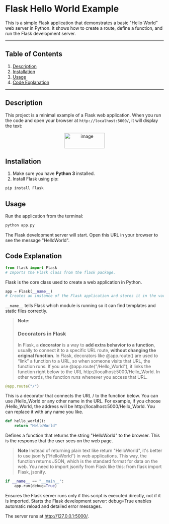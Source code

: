 # Flask Hello World Example

This is a simple Flask application that demonstrates a basic "Hello World" web server in Python. It shows how to create a route, define a function, and run the Flask development server.

---

## Table of Contents
1. [Description](#description)
2. [Installation](#installation)
3. [Usage](#usage)
4. [Code Explanation](#code-explanation)

---

## Description
This project is a minimal example of a Flask web application. When you run the code and open your browser at `http://localhost:5000/`, it will display the text:
<p align="center">
  <img width="128" height="49" alt="image" src="https://github.com/user-attachments/assets/de32c321-20bf-481c-9de9-72656119a18e" />
</p>

## Installation

1. Make sure you have **Python 3** installed.  
2. Install Flask using pip:

```bash
pip install Flask
```

## Usage
Run the application from the terminal:
```bash
python app.py
```

The Flask development server will start. Open this URL in your browser to see the message "HelloWorld".

## Code Explanation
```python
from flask import Flask
# Imports the Flask class from the flask package.
```
Flask is the core class used to create a web application in Python.

```python
app = Flask(__name__)
# Creates an instance of the Flask application and stores it in the variable app
```
`__name__` tells Flask which module is running so it can find templates and static files correctly.

>**Note:**  
>### Decorators in Flask
>
>In Flask, a **decorator** is a way to **add extra behavior to a function**, usually to connect it to a specific URL route, **without changing the original function**.
>In Flask, decorators like @app.route() are used to “link” a function to a URL, so when someone visits that URL, the function runs.
>If you use @app.route("/Hello_World"), it links the function right below to the URL http://localhost:5000/Hello_World. In other words, the function runs whenever you access that URL.
```python
@app.route("/")
```
This is a decorator that connects the URL / to the function below.
You can use /Hello_World or any other name in the URL. For example, if you choose /Hello_World, the address will be http://localhost:5000/Hello_World. You can replace it with any name you like.

```python
def hello_world():
    return "HelloWorld"
```
Defines a function that returns the string "HelloWorld" to the browser.
This is the response that the user sees on the web page.
>**Note**
>Instead of returning plain text like return "HelloWorld", it's better to use jsonify("HelloWorld") in web applications. This way, the function returns JSON, which is the standard format for data on the web.
>You need to import jsonify from Flask like this: from flask import Flask, jsonify.

```python
if __name__ == "__main__":
    app.run(debug=True)
```

Ensures the Flask server runs only if this script is executed directly, not if it is imported.
Starts the Flask development server:
debug=True enables automatic reload and detailed error messages.

The server runs at http://127.0.0.1:5000/.



